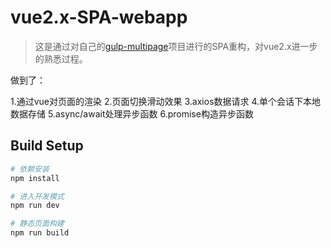 # vue2.x-SPA-webapp

> 这是通过对自己的[gulp-multipage](https://github.com/li2568261/gulp-multipage)项目进行的SPA重构，对vue2.x进一步的熟悉过程。

做到了：

1.通过vue对页面的渲染
2.页面切换滑动效果
3.axios数据请求
4.单个会话下本地数据存储
5.async/await处理异步函数
6.promise构造异步函数

## Build Setup

``` bash
# 依赖安装
npm install

# 进入开发模式
npm run dev

# 静态页面构建
npm run build

```


